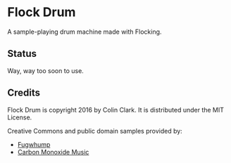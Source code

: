 # Flock Drum

A sample-playing drum machine made with Flocking.

## Status

Way, way too soon to use.

## Credits

Flock Drum is copyright 2016 by Colin Clark. It is distributed under the MIT License.

Creative Commons and public domain samples provided by:
 * [Fugwhump](http://ccmixter.org/files/fugwhump/17527)
 * [Carbon Monoxide Music](http://ccmixter.org/files/carbonmonoxidemusic/23425)
